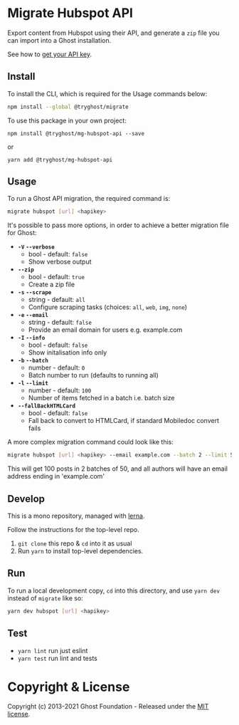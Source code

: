 # Migrate Hubspot API

Export content from Hubspot using their API, and generate a `zip` file you can import into a Ghost installation.

See how to [get your API key](https://knowledge.hubspot.com/integrations/how-do-i-get-my-hubspot-api-key).

## Install

To install the CLI, which is required for the Usage commands below:

```sh
npm install --global @tryghost/migrate
```

To use this package in your own project:

`npm install @tryghost/mg-hubspot-api --save`

or

`yarn add @tryghost/mg-hubspot-api`


## Usage

To run a Ghost API migration, the required command is:

```sh
migrate hubspot [url] <hapikey>
```

It's possible to pass more options, in order to achieve a better migration file for Ghost:

- **`-V` `--verbose`**
    - bool - default: `false`
    - Show verbose output
- **`--zip`**
    - bool - default: `true`
    - Create a zip file
- **`-s` `--scrape`**
    - string - default: `all`
    - Configure scraping tasks (choices: `all`, `web`, `img`, `none`)
- **`-e` `--email`**
    - string - default: `false`
    - Provide an email domain for users e.g. example.com
- **`-I` `--info`**
    - bool - default: `false`
    - Show initalisation info only
- **`-b` `--batch`**
    - number - default: `0`
    - Batch number to run (defaults to running all)
- **`-l` `--limit`**
    - number - default: `100`
    - Number of items fetched in a batch i.e. batch size
- **`--fallBackHTMLCard`**
    - bool - default: `false`
    - Fall back to convert to HTMLCard, if standard Mobiledoc convert fails

A more complex migration command could look like this:

```sh
migrate hubspot [url] <hapikey> --email example.com --batch 2 --limit 50 
```

This will get 100 posts in 2 batches of 50, and all authors will have an email address ending in 'example.com'


## Develop

This is a mono repository, managed with [lerna](https://lerna.js.org).

Follow the instructions for the top-level repo.
1. `git clone` this repo & `cd` into it as usual
2. Run `yarn` to install top-level dependencies.


## Run

To run a local development copy, `cd` into this directory, and use `yarn dev` instead of `migrate` like so:

```sh
yarn dev hubspot [url] <hapikey>
```


## Test

- `yarn lint` run just eslint
- `yarn test` run lint and tests


# Copyright & License

Copyright (c) 2013-2021 Ghost Foundation - Released under the [MIT license](LICENSE).
